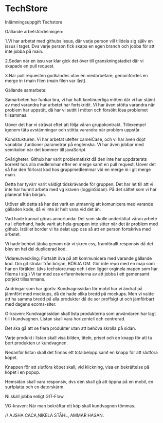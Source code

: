 # TechStore

Inlämningsuppgift Techstore

Gällande arbetsfördelningen:

1.Vi har arbetat med githubs issus, där varje person vill tilldela sig själv en issus i taget. Dvs varje person fick skapa en egen branch och jobba för att inte jobba på main.

2.Sedan när en issu var klar gick det över till granskningstadiet där vi skapade en pull request.

3.När pull requesten godkändes utav en medarbetare, genomfördes en merge in i main filen (main filen var låst).

Gällande samarbete:

Samarbeten har funkar bra, vi har haft kontinuerliga möten där vi har stämt av med varandra hur arbetet har fortskridit.
Vi har även stötta varandra när problem har uppståt, då har vi suttit i möten och försökt lösa problemet tillsammas.

Uöver det har vi strävat eftet att följa våran gruppkontrakt. Tillexempel igenom täta avstämningar och stötta varandra när problem uppstår.

Kondstukturen:
Vi har arbetat utefter camelCase, och vi har även döpt variablar ,funtioner parametrar på englenska. Vi har även jobbar med semikolon när det kommer till javaScript.

Svårigheter:
Github har varit problematiskt då den inte har uppdaterats korrekt hos alla medlemmar efter en merge samt en pull request.
Uöver det så har den förlorat kod hos gruppmedlemmar vid en merge in i git merge main.

Detta har tyvärr varit väldigt tidskrävande för gruppen. Det har let till att vi inte har hunnit arbeta med vg kraven (logginSidan). På det sättet som vi har planerat från början.

Utöver allt detta så har det varit en utmannig att komunicera med varande gälladen kode, då vi inte är helt vana vid det än.

Vad hade kunnat göras annorlunda:
Det som skulle underlättat våran arbete nu i efterhand, hade varit att hela gruppen inte sitter när det är problem med github. Istället border vi ha delat upp oss så att en person fortskriva med arbetet.

Vi hade behövt tänka genom när vi skrev css, framförallt responsiv då det blev en hel del duplicerad kod.

Vidareutveckling:
Fortsätt öva på att kommunicera med varande gällande kod.
Om git strular från början, BÖRJA OM.
Gör inte repo med en map som har en förälder. (dvs techstore.map och i den ligger orginela mapen som har filerna i sig.)
Vi tar med oss erfarenheterna av att jobba i ett gemensamt porjekt tillsammans.

Ändringar som har gjorts:
Kundvagnssidan för mobil har vi ändrat på jämnfört med mockups, då de hade olika bredd på mockups. Men vi valde att ha samma bredd på alla produkter då de ser proffsigt ut och jämförbart med dagens ecoms-siter.

G-kraven:
Kundvagnssidan skall lista produkterna som användaren har lagt till i kundvagnen.
Listan skall vara horizontell och centrerad.

Det ska gå att se flera produkter utan att behöva skrolla på sidan.

Varje produkt i listan skall visa bilden, titeln, priset och en knapp för att ta bort produkten ur kundvagnen.

Nedanför listan skall det finnas ett totalbelopp samt en knapp för att slutföra köpet.

Knappen för att slutföra köpet skall, vid klickning, visa en bekräftelse på köpet i en popup.

Hemsidan skall vara responsiv, dvs den skall gå att öppna på en mobil, en surfplatta och en datorskärm.

Ni skall jobba enligt GIT-Flow.

VG-kraven:
När man bekräftar ett köp skall kundvagnen tömmas.

// AJSHA CACA,NIKELA STÅHL, AMMAR HASAN.
